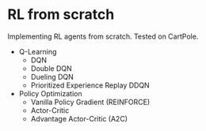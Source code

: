 # RL from scratch
Implementing RL agents from scratch. Tested on CartPole. 
- Q-Learning
    - DQN
    - Double DQN
    - Dueling DQN
    - Prioritized Experience Replay DDQN
- Policy Optimization
    - Vanilla Policy Gradient (REINFORCE)
    - Actor-Critic
    - Advantage Actor-Critic (A2C)
